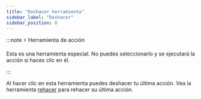 ```yaml
---
title: "Deshacer herramienta"
sidebar_label: "Deshacer"
sidebar_position: 0
---
```


:::note ⚡ Herramienta de acción

Esta es una herramienta especial. No puedes seleccionarlo y se ejecutará la acción si haces clic en él.

:::

Al hacer clic en esta herramienta puedes deshacer tu última acción. Vea la herramienta [rehacer](redo) para rehacer su última acción.
